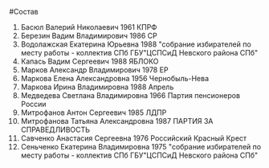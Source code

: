 #Состав
1. Басюл Валерий Николаевич 1961 КПРФ
2. Березин Вадим Владимирович 1986 СР
3. Водолажская Екатерина Юрьевна 1988 \"собрание избирателей по месту работы - коллектив СПб ГБУ\"ЦСПСиД Невского района СПб\"
4. Капась Вадим Сергеевич 1988 ЯБЛОКО
5. Марков Александр Владимирович 1978 ЕР
6. Маркова Елена Александровна 1956 Чернобыль-Нева
7. Маркова Ирина Владимировна 1988 Апрель
8. Медведева Светлана Владимировна 1966 Партия пенсионеров России
9. Митрофанов Антон Сергеевич 1985 ЛДПР
10. Митрофанова Татьяна Александровна 1987 ПАРТИЯ ЗА СПРАВЕДЛИВОСТЬ
11. Савченко Анастасия Сергеевна 1976 Российский Красный Крест
12. Сеньченко Екатерина Владимировна 1975 \"собрание избирателей по месту работы - коллектив СПб ГБУ\"ЦСПСиД Невского района СПб\"
